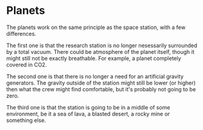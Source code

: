 # Planets

The planets work on the same principle as the space station, with a few differences.

The first one is that the research station is no longer nesessarily surrounded by a total vacuum. There could be atmosphere of the planet itself, though it might still not be exactly breathable. For example, a planet completely covered in CO2.

The second one is that there is no longer a need for an artificial gravity generators. The gravity outside of the station might still be lower (or higher) then what the crew might find comfortable, but it's probably not going to be zero.

The third one is that the station is going to be in a middle of some environment, be it a sea of lava, a blasted desert, a rocky mine or something else.
